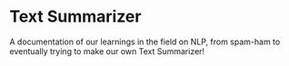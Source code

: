 # Text Summarizer

A documentation of our learnings in the field on NLP, from spam-ham to eventually trying to make our own Text Summarizer!
